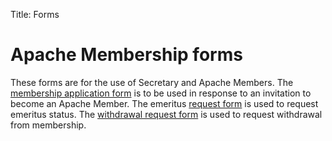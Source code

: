 Title: Forms

# Apache Membership forms 

These forms are for the use of Secretary and Apache Members.
The [membership application form](/forms/membership-application.pdf)
is to be used in response to an invitation to become an Apache Member.
The emeritus [request form](/forms/emeritus-request.pdf)
is used to request emeritus status.
The [withdrawal request form](/forms/withdrawal-request.pdf)
is used to request withdrawal from membership.

